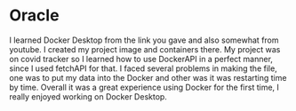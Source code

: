 # Oracle
I learned Docker Desktop from the link you gave and also somewhat from youtube. I created my project image and containers there. My project was on covid tracker so I learned how to use DockerAPI in a perfect manner, since I used fetchAPI for that. I faced several problems in making the file, one was to put my data into the Docker and other was it was restarting time by time. Overall it was a great experience using Docker for the first time, I really enjoyed working on Docker Desktop.
